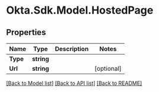 # Okta.Sdk.Model.HostedPage

## Properties

Name | Type | Description | Notes
------------ | ------------- | ------------- | -------------
**Type** | **string** |  | 
**Url** | **string** |  | [optional] 

[[Back to Model list]](../README.md#documentation-for-models) [[Back to API list]](../README.md#documentation-for-api-endpoints) [[Back to README]](../README.md)

